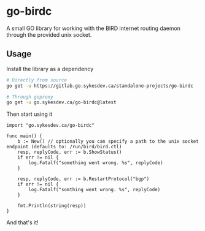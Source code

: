# go-birdc

A small GO library for working with the BIRD internet routing daemon through the provided unix socket.

## Usage

Install the library as a dependency
```bash
# Directly from source
go get -u https://gitlab.go.sykesdev.ca/standalone-projects/go-birdc

# Through goproxy
go get -u go.sykesdev.ca/go-birdc@latest
```

Then start using it

```golang
import "go.sykesdev.ca/go-birdc"

func main() {
	b := New() // optionally you can specify a path to the unix socket endpoint (defaults to: /run/bird/bird.ctl)
	resp, replyCode, err := b.ShowStatus()
	if err != nil {
		log.Fatalf("something went wrong. %s", replyCode)
	}

	resp, replyCode, err := b.RestartProtocol("bgp")
	if err != nil {
		log.Fatalf("somthing went wrong. %s", replyCode)
	}

	fmt.Println(string(resp))
}

```

And that's it!
